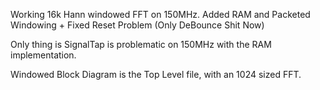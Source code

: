 Working 16k Hann windowed FFT on 150MHz.
Added RAM and Packeted Windowing + Fixed Reset Problem (Only DeBounce Shit Now)

Only thing is SignalTap is problematic on 150MHz with the RAM implementation.

Windowed Block Diagram is the Top Level file, with an 1024 sized FFT.
